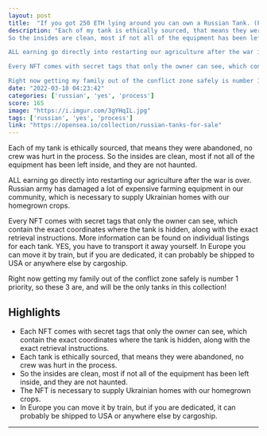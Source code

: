 ```yaml
---
layout: post
title:  "If you got 250 ETH lying around you can own a Russian Tank. (Pickup only)"
description: "Each of my tank is ethically sourced, that means they were abandoned, no crew was hurt in the process.
So the insides are clean, most if not all of the equipment has been left inside, and they are not haunted.

ALL earning go directly into restarting our agriculture after the war is over. Russian army has damaged a lot of expensive farming equipment in our community, which is necessary to supply Ukrainian homes with our homegrown crops.

Every NFT comes with secret tags that only the owner can see, which contain the exact coordinates where the tank is hidden, along with the exact retrieval instructions. More information can be found on individual listings for each tank. YES, you have to transport it away yourself. In Europe you can move it by train, but if you are dedicated, it can probably be shipped to USA or anywhere else by cargoship.

Right now getting my family out of the conflict zone safely is number 1 priority, so these 3 are, and will be the only tanks in this collection!"
date: "2022-03-18 04:23:42"
categories: ['russian', 'yes', 'process']
score: 165
image: "https://i.imgur.com/3gYHqIL.jpg"
tags: ['russian', 'yes', 'process']
link: "https://opensea.io/collection/russian-tanks-for-sale"
---
```


Each of my tank is ethically sourced, that means they were abandoned, no crew was hurt in the process.
So the insides are clean, most if not all of the equipment has been left inside, and they are not haunted.

ALL earning go directly into restarting our agriculture after the war is over. Russian army has damaged a lot of expensive farming equipment in our community, which is necessary to supply Ukrainian homes with our homegrown crops.

Every NFT comes with secret tags that only the owner can see, which contain the exact coordinates where the tank is hidden, along with the exact retrieval instructions. More information can be found on individual listings for each tank. YES, you have to transport it away yourself. In Europe you can move it by train, but if you are dedicated, it can probably be shipped to USA or anywhere else by cargoship.

Right now getting my family out of the conflict zone safely is number 1 priority, so these 3 are, and will be the only tanks in this collection!

## Highlights

- Each NFT comes with secret tags that only the owner can see, which contain the exact coordinates where the tank is hidden, along with the exact retrieval instructions.
- Each tank is ethically sourced, that means they were abandoned, no crew was hurt in the process.
- So the insides are clean, most if not all of the equipment has been left inside, and they are not haunted.
- The NFT is necessary to supply Ukrainian homes with our homegrown crops.
- In Europe you can move it by train, but if you are dedicated, it can probably be shipped to USA or anywhere else by cargoship.

---
